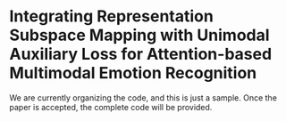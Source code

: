 # Integrating Representation Subspace Mapping with Unimodal Auxiliary Loss for Attention-based Multimodal Emotion Recognition
We are currently organizing the code, and this is just a sample. Once the paper is accepted, the complete code will be provided.
